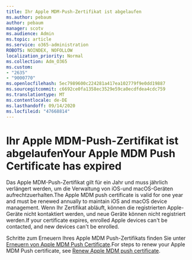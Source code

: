 ```yaml
---
title: Ihr Apple MDM-Push-Zertifikat ist abgelaufen
ms.author: pebaum
author: pebaum
manager: scotv
ms.audience: Admin
ms.topic: article
ms.service: o365-administration
ROBOTS: NOINDEX, NOFOLLOW
localization_priority: Normal
ms.collection: Adm_O365
ms.custom:
- "2635"
- "9000770"
ms.openlocfilehash: 5ec7989600c224281a417ea102779f9e0dd19887
ms.sourcegitcommit: c6692ce0fa1358ec3529e59ca0ecdfdea4cdc759
ms.translationtype: MT
ms.contentlocale: de-DE
ms.lasthandoff: 09/14/2020
ms.locfileid: "47668814"
---
```

# <a name="your-apple-mdm-push-certificate-has-expired"></a><span data-ttu-id="28221-102">Ihr Apple MDM-Push-Zertifikat ist abgelaufen</span><span class="sxs-lookup"><span data-stu-id="28221-102">Your Apple MDM Push Certificate has expired</span></span>

<span data-ttu-id="28221-103">Das Apple MDM-Push-Zertifikat gilt für ein Jahr und muss jährlich verlängert werden, um die Verwaltung von iOS-und macOS-Geräten aufrechtzuerhalten.</span><span class="sxs-lookup"><span data-stu-id="28221-103">The Apple MDM push certificate is valid for one year and must be renewed annually to maintain iOS and macOS device management.</span></span> <span data-ttu-id="28221-104">Wenn Ihr Zertifikat abläuft, können die registrierten Apple-Geräte nicht kontaktiert werden, und neue Geräte können nicht registriert werden.</span><span class="sxs-lookup"><span data-stu-id="28221-104">If your certificate expires, enrolled Apple devices can't be contacted, and new devices can't be enrolled.</span></span>

<span data-ttu-id="28221-105">Schritte zum Erneuern Ihres Apple MDM Push-Zertifikats finden Sie unter [Erneuern von Apple MDM Push Certificate](https://docs.microsoft.com/intune/apple-mdm-push-certificate-get#renew-apple-mdm-push-certificate).</span><span class="sxs-lookup"><span data-stu-id="28221-105">For steps to renew your Apple MDM Push certificate, see [Renew Apple MDM push certificate](https://docs.microsoft.com/intune/apple-mdm-push-certificate-get#renew-apple-mdm-push-certificate).</span></span>